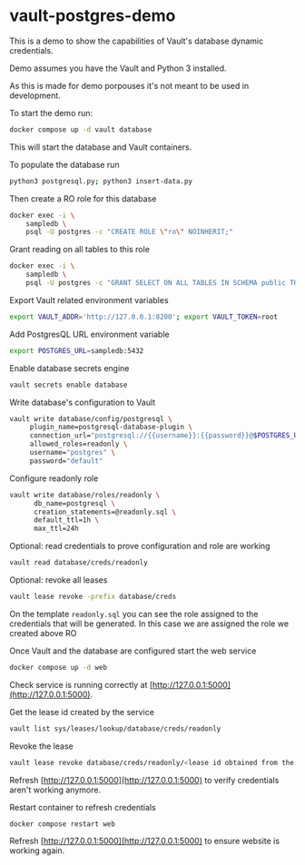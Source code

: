 # vault-postgres-demo

This is a demo to show the capabilities of Vault's database dynamic credentials.

Demo assumes you have the Vault and Python 3 installed.

As this is made for demo porpouses it's not meant to be used in development.

To start the demo run:
```bash
docker compose up -d vault database
```

This will start the database and Vault containers.

To populate the database run
```bash
python3 postgresql.py; python3 insert-data.py
```

Then create a RO role for this database
```bash
docker exec -i \
    sampledb \
    psql -U postgres -c "CREATE ROLE \"ro\" NOINHERIT;"
```

Grant reading on all tables to this role
```bash
docker exec -i \
    sampledb \
    psql -U postgres -c "GRANT SELECT ON ALL TABLES IN SCHEMA public TO \"ro\";"
```

Export Vault related environment variables
```bash
export VAULT_ADDR='http://127.0.0.1:8200'; export VAULT_TOKEN=root 
```

Add PostgresQL URL environment variable
```bash
export POSTGRES_URL=sampledb:5432
```

Enable database secrets engine
```bash
vault secrets enable database
```

Write database's configuration to Vault
```bash
vault write database/config/postgresql \
     plugin_name=postgresql-database-plugin \
     connection_url="postgresql://{{username}}:{{password}}@$POSTGRES_URL/postgres?sslmode=disable" \
     allowed_roles=readonly \
     username="postgres" \
     password="default"
```

Configure readonly role
```bash
vault write database/roles/readonly \
      db_name=postgresql \
      creation_statements=@readonly.sql \
      default_ttl=1h \
      max_ttl=24h
```

Optional: read credentials to prove configuration and role are working
```bash
vault read database/creds/readonly
```

Optional: revoke all leases
```bash
vault lease revoke -prefix database/creds 
```

On the template `readonly.sql` you can see the role assigned to the credentials that will be generated. In this case we are assigned the role we created above RO

Once Vault and the database are configured start the web service
```bash
docker compose up -d web
```

Check service is running correctly at [http://127.0.0.1:5000](http://127.0.0.1:5000).

Get the lease id created by the service
```bash
vault list sys/leases/lookup/database/creds/readonly
```

Revoke the lease
```bash
vault lease revoke database/creds/readonly/<lease id obtained from the last step>
```

Refresh [http://127.0.0.1:5000](http://127.0.0.1:5000) to verify credentials aren't working anymore.

Restart container to refresh credentials
```bash
docker compose restart web
```

Refresh [http://127.0.0.1:5000](http://127.0.0.1:5000) to ensure website is working again.
